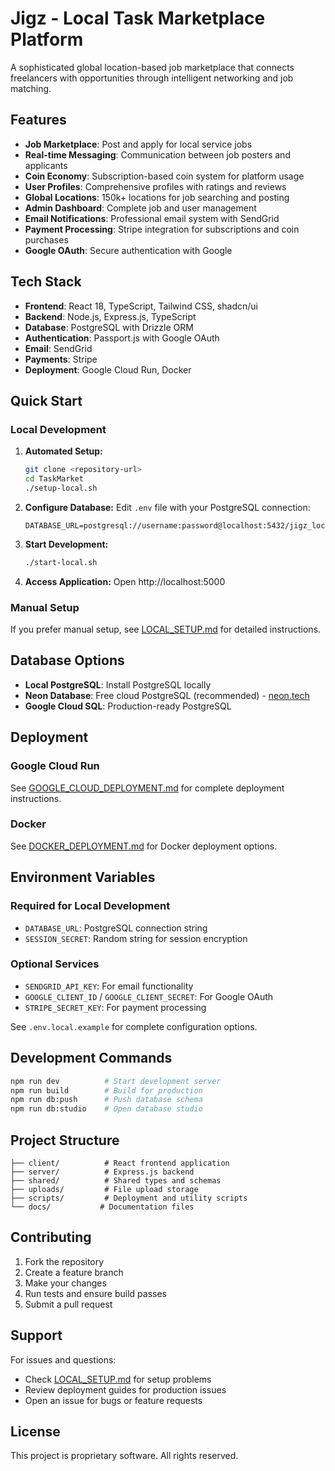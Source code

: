# Jigz - Local Task Marketplace Platform

A sophisticated global location-based job marketplace that connects freelancers with opportunities through intelligent networking and job matching.

## Features

- **Job Marketplace**: Post and apply for local service jobs
- **Real-time Messaging**: Communication between job posters and applicants
- **Coin Economy**: Subscription-based coin system for platform usage
- **User Profiles**: Comprehensive profiles with ratings and reviews
- **Global Locations**: 150k+ locations for job searching and posting
- **Admin Dashboard**: Complete job and user management
- **Email Notifications**: Professional email system with SendGrid
- **Payment Processing**: Stripe integration for subscriptions and coin purchases
- **Google OAuth**: Secure authentication with Google

## Tech Stack

- **Frontend**: React 18, TypeScript, Tailwind CSS, shadcn/ui
- **Backend**: Node.js, Express.js, TypeScript
- **Database**: PostgreSQL with Drizzle ORM
- **Authentication**: Passport.js with Google OAuth
- **Email**: SendGrid
- **Payments**: Stripe
- **Deployment**: Google Cloud Run, Docker

## Quick Start

### Local Development

1. **Automated Setup:**
   ```bash
   git clone <repository-url>
   cd TaskMarket
   ./setup-local.sh
   ```

2. **Configure Database:**
   Edit `.env` file with your PostgreSQL connection:
   ```env
   DATABASE_URL=postgresql://username:password@localhost:5432/jigz_local
   ```

3. **Start Development:**
   ```bash
   ./start-local.sh
   ```

4. **Access Application:**
   Open http://localhost:5000

### Manual Setup

If you prefer manual setup, see [LOCAL_SETUP.md](LOCAL_SETUP.md) for detailed instructions.

## Database Options

- **Local PostgreSQL**: Install PostgreSQL locally
- **Neon Database**: Free cloud PostgreSQL (recommended) - [neon.tech](https://neon.tech)
- **Google Cloud SQL**: Production-ready PostgreSQL

## Deployment

### Google Cloud Run
See [GOOGLE_CLOUD_DEPLOYMENT.md](GOOGLE_CLOUD_DEPLOYMENT.md) for complete deployment instructions.

### Docker
See [DOCKER_DEPLOYMENT.md](DOCKER_DEPLOYMENT.md) for Docker deployment options.

## Environment Variables

### Required for Local Development
- `DATABASE_URL`: PostgreSQL connection string
- `SESSION_SECRET`: Random string for session encryption

### Optional Services
- `SENDGRID_API_KEY`: For email functionality
- `GOOGLE_CLIENT_ID` / `GOOGLE_CLIENT_SECRET`: For Google OAuth
- `STRIPE_SECRET_KEY`: For payment processing

See `.env.local.example` for complete configuration options.

## Development Commands

```bash
npm run dev          # Start development server
npm run build        # Build for production
npm run db:push      # Push database schema
npm run db:studio    # Open database studio
```

## Project Structure

```
├── client/          # React frontend application
├── server/          # Express.js backend
├── shared/          # Shared types and schemas
├── uploads/         # File upload storage
├── scripts/         # Deployment and utility scripts
└── docs/           # Documentation files
```

## Contributing

1. Fork the repository
2. Create a feature branch
3. Make your changes
4. Run tests and ensure build passes
5. Submit a pull request

## Support

For issues and questions:
- Check [LOCAL_SETUP.md](LOCAL_SETUP.md) for setup problems
- Review deployment guides for production issues
- Open an issue for bugs or feature requests

## License

This project is proprietary software. All rights reserved.